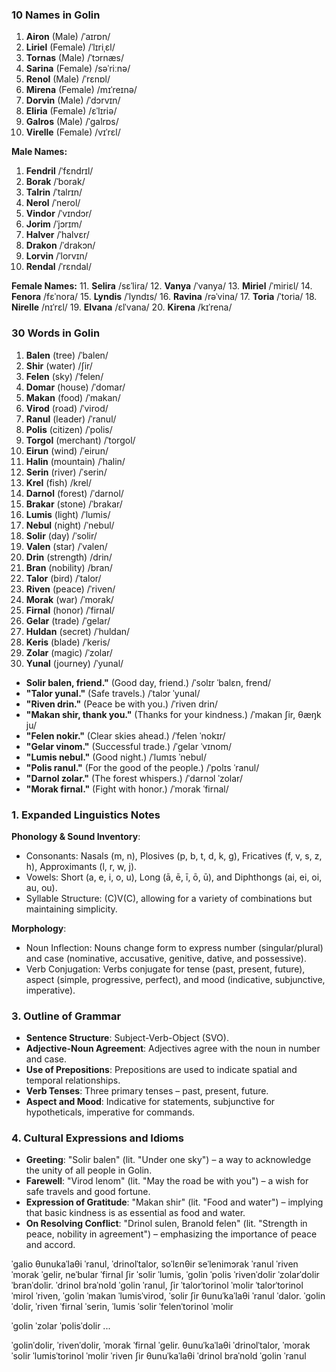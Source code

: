 ### 10 Names in Golin

1. **Airon** (Male) /ˈaɪrɒn/
2. **Liriel** (Female) /ˈlɪriˌɛl/
3. **Tornas** (Male) /ˈtɔrnæs/
4. **Sarina** (Female) /səˈriːnə/
5. **Renol** (Male) /ˈrɛnɒl/
6. **Mirena** (Female) /mɪˈreɪnə/
7. **Dorvin** (Male) /ˈdɔrvɪn/
8. **Eliria** (Female) /ɛˈlɪriə/
9. **Galros** (Male) /ˈgalrɒs/
10. **Virelle** (Female) /vɪˈrɛl/

**Male Names:**
1. **Fendril** /ˈfɛndrɪl/
2. **Borak** /ˈborak/
3. **Talrin** /ˈtalrɪn/
4. **Nerol** /ˈnerol/
5. **Vindor** /ˈvɪndɔr/
6. **Jorim** /ˈjɔrɪm/
7. **Halver** /ˈhalvɛr/
8. **Drakon** /ˈdrakɔn/
9. **Lorvin** /ˈlorvɪn/
10. **Rendal** /ˈrɛndal/

**Female Names:** 
11. **Selira** /sɛˈlira/
12. **Vanya** /ˈvanya/
13. **Miriel** /ˈmiriɛl/
14. **Fenora** /fɛˈnora/
15. **Lyndis** /ˈlyndɪs/
16. **Ravina** /rəˈvina/
17. **Toria** /ˈtoria/
18. **Nirelle** /nɪˈrɛl/
19. **Elvana** /ɛlˈvana/
20. **Kirena** /kɪˈrena/
### 30 Words in Golin

1. **Balen** (tree) /ˈbalen/
2. **Shir** (water) /ʃir/
3. **Felen** (sky) /ˈfelen/
4. **Domar** (house) /ˈdomar/
5. **Makan** (food) /ˈmakan/
6. **Virod** (road) /ˈvirod/
7. **Ranul** (leader) /ˈranul/
8. **Polis** (citizen) /ˈpolis/
9. **Torgol** (merchant) /ˈtorgol/
10. **Eirun** (wind) /ˈeirun/
11. **Halin** (mountain) /ˈhalin/
12. **Serin** (river) /ˈserin/
13. **Krel** (fish) /krel/
14. **Darnol** (forest) /ˈdarnol/
15. **Brakar** (stone) /ˈbrakar/
16. **Lumis** (light) /ˈlumis/
17. **Nebul** (night) /ˈnebul/
18. **Solir** (day) /ˈsolir/
19. **Valen** (star) /ˈvalen/
20. **Drin** (strength) /drin/
21. **Bran** (nobility) /bran/
22. **Talor** (bird) /ˈtalor/
23. **Riven** (peace) /ˈriven/
24. **Morak** (war) /ˈmorak/
25. **Firnal** (honor) /ˈfirnal/
26. **Gelar** (trade) /ˈgelar/
27. **Huldan** (secret) /ˈhuldan/
28. **Keris** (blade) /ˈkeris/
29. **Zolar** (magic) /ˈzolar/
30. **Yunal** (journey) /ˈyunal/


- **Solir balen, friend."** (Good day, friend.) /ˈsolɪr ˈbalɛn, frend/
- **"Talor yunal."** (Safe travels.) /ˈtalɔr ˈyunal/
- **"Riven drin."** (Peace be with you.) /ˈriven drin/
- **"Makan shir, thank you."** (Thanks for your kindness.) /ˈmakan ʃir, θæŋk ju/
- **"Felen nokir."** (Clear skies ahead.) /ˈfelen ˈnokɪr/
- **"Gelar vinom."** (Successful trade.) /ˈgelar ˈvɪnom/
- **"Lumis nebul."** (Good night.) /ˈlumɪs ˈnebul/
- **"Polis ranul."** (For the good of the people.) /ˈpolɪs ˈranul/
- **"Darnol zolar."** (The forest whispers.) /ˈdarnɔl ˈzolar/
- **"Morak firnal."** (Fight with honor.) /ˈmorak ˈfirnal/




### 1. Expanded Linguistics Notes

**Phonology & Sound Inventory**: 
- Consonants: Nasals (m, n), Plosives (p, b, t, d, k, g), Fricatives (f, v, s, z, h), Approximants (l, r, w, j). 
- Vowels: Short (a, e, i, o, u), Long (ā, ē, ī, ō, ū), and Diphthongs (ai, ei, oi, au, ou).
- Syllable Structure: (C)V(C), allowing for a variety of combinations but maintaining simplicity.

**Morphology**: 
- Noun Inflection: Nouns change form to express number (singular/plural) and case (nominative, accusative, genitive, dative, and possessive).
- Verb Conjugation: Verbs conjugate for tense (past, present, future), aspect (simple, progressive, perfect), and mood (indicative, subjunctive, imperative).

### 3. Outline of Grammar

- **Sentence Structure**: Subject-Verb-Object (SVO).
- **Adjective-Noun Agreement**: Adjectives agree with the noun in number and case.
- **Use of Prepositions**: Prepositions are used to indicate spatial and temporal relationships.
- **Verb Tenses**: Three primary tenses – past, present, future.
- **Aspect and Mood**: Indicative for statements, subjunctive for hypotheticals, imperative for commands.

### 4. Cultural Expressions and Idioms

- **Greeting**: "Solir balen" (lit. "Under one sky") – a way to acknowledge the unity of all people in Golin.
- **Farewell**: "Virod lenom" (lit. "May the road be with you") – a wish for safe travels and good fortune.
- **Expression of Gratitude**: "Makan shir" (lit. "Food and water") – implying that basic kindness is as essential as food and water.
- **On Resolving Conflict**: "Drinol sulen, Branold felen" (lit. "Strength in peace, nobility in agreement") – emphasizing the importance of peace and accord.


ˈɡalio θunukaˈlaθi ˈranul, ˈdrinolˈtalor, soˈlɛnθir seˈlenimɔrak ˈranul ˈriven ˈmorak ˈɡelir, neˈbular ˈfirnal ʃir ˈsolir ˈlumis, ˈɡolin ˈpolis ˈrivenˈdolir ˈzolarˈdolir ˈbranˈdolir. ˈdrinol braˈnold ˈɡolin ˈranul, ʃir ˈtalorˈtorinol ˈmolir ˈtalorˈtorinol ˈmirol ˈriven, ˈɡolin ˈmakan ˈlumisˈvirod, ˈsolir ʃir θunuˈkaˈlaθi ˈranul ˈdalor. ˈɡolinˈdolir, ˈriven ˈfirnal ˈserin, ˈlumis ˈsolir ˈfelenˈtorinol ˈmolir

ˈɡolin ˈzolar ˈpolisˈdolir
...

ˈɡolinˈdolir, ˈrivenˈdolir, ˈmorak ˈfirnal ˈɡelir. θunuˈkaˈlaθi ˈdrinolˈtalor, ˈmorak ˈsolir ˈlumisˈtorinol ˈmolir
ˈriven ʃir θunuˈkaˈlaθi
ˈdrinol braˈnold ˈɡolin ˈranul